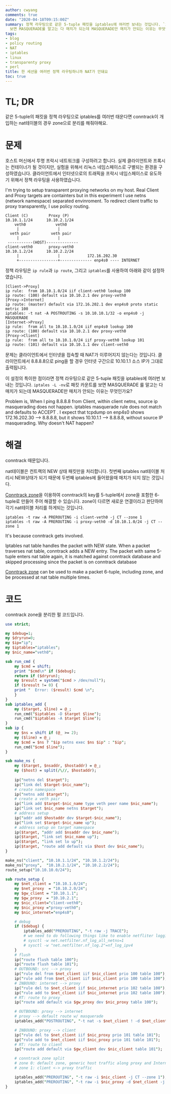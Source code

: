 ```yaml
---
author: cwyang
comments: true
date: "2020-04-18T09:15:00Z"
summary: 정책 라우팅으로 같은 5-tuple 패킷을 iptables에 여러번 보내는 것입니다. `iptales -L -nv`로 패킷 카운트를
  보면 MASQUERADE룰 말고는 다 매치가 되는데 MASQUERADE만 매치가 안되는 이유는 무엇인가요?
tags:
- blog
- policy routing
- NAT
- iptables
- linux
- transparenty proxy
- perl
title: 한 세션을 여러번 정책 라우팅하니까 NAT가 안돼요
toc: true
---
```

# TL; DR

같은 5-tuple의 패킷을 정책 라우팅으로 iptables를 여러번 태운다면
conntrack이 개입하는 nat테이블의 경우 zone으로 분리를 해줘야해요.

# 문제

호스트 머신에서 투명 프락시 네트워크를 구성하려고 합니다.
실제 클라이언트와 프록시는 컨테이너가 될 것이지만, 실험을 위해서
리눅스 네임스페이스로 구별되는 환경을 구성하였습니다.
클라이언트에서 인터넷으로의 트래픽을 프락시 네임스페이스로 유도하기 위해서
정책 라우팅을 사용하였습니다.

I'm trying to setup transparent proxying networks on my host.
Real Client and Proxy targets are containters but in this experiment I use netns (network namespace) separated envinroment.
To redirect client traffic to proxy transparently, I use policy routing.

```
Client (C)         Proxy (P)
10.10.1.1/24      10.10.2.1/24
    veth0             veth0
     |                 |
  veth pair         veth pair
     |                 |
 -----------(HOST)--------------
client-veth0       proxy-veth0
10.10.1.2/24      10.10.2.2/24
     |                 |            172.16.202.30
     +-----------------+-------------- enp4s0 ---- INTERNET
```

정책 라우팅은 `ip rule`과 `ip route`, 그리고 `iptables`를 사용하여 아래와 같이
설정하였습니다.

```
[Client->Proxy]
ip rule:  from 10.10.1.0/24 iif client-veth0 lookup 100
ip route: (100) default via 10.10.2.1 dev proxy-veth0
[Proxy->Internet]
ip route: (master) default via 172.16.202.1 dev enp4s0 proto static metric 100
iptables: -t nat -A POSTROUTING -s 10.10.10.1/32 -o enp4s0 -j MASQUERADE
[Internet->Proxy]
ip rule:  from all to 10.10.1.0/24 iif enp4s0 lookup 100
ip route: (100) default via 10.10.2.1 dev proxy-veth0
[Proxy->Client]
ip rule:  from all to 10.10.1.0/24 iif proxy-veth0 lookup 101
ip route: (101) default via 10.10.1.1 dev client-veth0
```

문제는 클라이언트에서 인터넷을 접속할 때 NAT가 이루어지지 않는다는 것입니다.
클라이언트에서 8.8.8.8으로 ping을 할 경우 인터넷 구간으로 10.10.1.1 소스 IP가
그대로 출력됩니다.

이 설정의 특이한 점이라면 정책 라우팅으로 같은 5-tuple 패킷을 iptables에
여러번 보내는 것입니다. `iptales -L -nv`로 패킷 카운트를 보면 MASQUERADE
룰 말고는 다 매치가 되는데 MASQUERADE만 매치가 안되는 이유는 무엇인가요?

Problem is, When I ping 8.8.8.8 from Client, within client netns, source ip masquerading does not happen. iptables masquerade rule does not match and defaults to ACCEPT . I expect that tcpdump on enp4s0 shows 172.16.202.30 --> 8.8.8.8, but it shows 10.10.1.1 --> 8.8.8.8, without source IP masquerading. Why doesn't NAT happen?

# 해결

conntrack 때문입니다.

nat테이블은 컨트랙의 NEW 상태 패킷만을 처리합니다.
첫번째 iptables nat테이블 처리시 NEW상태가 되기 때문에
두번째 iptables에 들어왔을때 매치가 되지 않는 것입니다.

[Conntrack zone](https://lwn.net/Articles/370152/)을 이용하여
conntrack의 key를 5-tuple에서 zone을 포함한 6-tuple로 만들어 주어 해결할 수 있습니다.
zone이 다르면 새로운 연결이라고 판단하여 각기 nat테이블 처리를 하게되는 것입니다.

```
iptables -t raw -A PREROUTING -i client-veth0 -j CT --zone 1
iptables -t raw -A PREROUTING -i proxy-veth0 -d 10.10.1.0/24 -j CT --zone 1
```

It's because conntrack gets involved.

Iptables nat table handles the packet with NEW state.
When a packet traverses nat table, conntrack adds a NEW entry.
The packet with same 5-tuple enters nat table again,
it is matched against conntrack database and skipped processing
since the packet is on conntrack database

[Conntrack zone](https://lwn.net/Articles/370152/) can be used to 
make a packet 6-tuple, including zone,  and be processed at nat table multiple times.

# 코드

conntrack zone을 분리한 펄 코드입니다.


``` perl
use strict;

my $debug=1;
my $dryrun=0;
my $ip="ip";
my $iptables="iptables";
my $nic_name="veth0";

sub run_cmd {
    my $cmd = shift;
    print "$cmd\n" if ($debug);
    return if ($dryrun);
    my $result = system("$cmd > /dev/null");
    if ($result != 0) {
	print "  Error: ($result) $cmd \n";
    }
}
sub iptables_add {
    my ($target, $line) = @_;
    run_cmd("$iptables -D $target $line");
    run_cmd("$iptables -A $target $line");
}
sub ip {
    my $ns = shift if (@_ >= 2);
    my ($line) = @_;
    my $cmd = $ns ? "$ip netns exec $ns $ip" : "$ip";
    run_cmd("$cmd $line");
}

sub make_ns {
    my ($target, $nsaddr, $hostaddr) = @_;
    my ($host) = split(/\//, $hostaddr);
    
    ip("netns del $target");
    ip("link del $target-$nic_name");
    # create namespace
    ip("netns add $target");
    # create a veth pair
    ip("link add $target-$nic_name type veth peer name $nic_name");
    ip("link set $nic_name netns $target");
    # address setup
    ip("addr add $hostaddr dev $target-$nic_name");
    ip("link set $target-$nic_name up");
    # address setup on target namespace
    ip($target, "addr add $nsaddr dev $nic_name");
    ip($target, "link set $nic_name up");
    ip($target, "link set lo up");
    ip($target, "route add default via $host dev $nic_name");
}

make_ns("client", "10.10.1.1/24", "10.10.1.2/24");
make_ns("proxy",  "10.10.2.1/24", "10.10.2.2/24");
route_setup("10.10.10.0/24");

sub route_setup {
    my $net_client = "10.10.1.0/24";
    my $net_proxy  = "10.10.2.0/24";
    my $gw_client = "10.10.1.1";
    my $gw_proxy  = "10.10.2.1";
    my $nic_client="client-veth0";
    my $nic_proxy ="proxy-veth0";
    my $nic_internet="enp4s0";

    # debug
    if ($debug) {
		iptables_add("PREROUTING", "-t raw -j TRACE");
		# we need to do following things like to enable netfliter logging
		# sysctl -w net.netfilter.nf_log_all_netns=1
		# sysctl -w "net.netfilter.nf_log.2"=nf_log_ipv4
    }
    # flush
    ip("route flush table 100");
    ip("route flush table 101");
    # OUTBOUND: src --> proxy
    ip("rule del from $net_client iif $nic_client prio 100 table 100");
    ip("rule add from $net_client iif $nic_client prio 100 table 100");
    # INBOUND: internet --> proxy
    ip("rule del to $net_client iif $nic_internet prio 102 table 100");
    ip("rule add to $net_client iif $nic_internet prio 102 table 100");
    # RT: route to proxy
    ip("route add default via $gw_proxy dev $nic_proxy table 100");

    # OUTBOUND: proxy --> internet
    # proxy --> default route w/ masquerade
    iptables_add("POSTROUTING", "-t nat -s $net_client ! -d $net_client -o $nic_internet -j MASQUERADE");

    # INBOUND: proxy --> client
    ip("rule del to $net_client iif $nic_proxy prio 101 table 101");
    ip("rule add to $net_client iif $nic_proxy prio 101 table 101");
    # RT: route to client
    ip("route add default via $gw_client dev $nic_client table 101");

    # conntrack zone split
    # zone 0: default zone, generic host traffic along proxy and Internet
    # zone 1: client <-> proxy traffic

    iptables_add("PREROUTING", "-t raw -i $nic_client -j CT --zone 1");
    iptables_add("PREROUTING", "-t raw -i $nic_proxy -d $net_client -j CT --zone 1");
}
```
